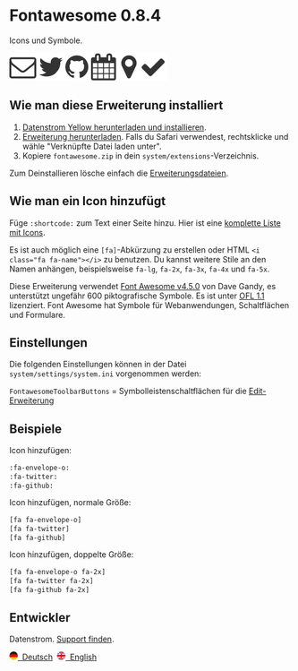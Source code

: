 Fontawesome 0.8.4
=================
Icons und Symbole.

![Bildschirmfoto](fontawesome-screenshot.jpg?raw=true)

## Wie man diese Erweiterung installiert

1. [Datenstrom Yellow herunterladen und installieren](https://github.com/datenstrom/yellow/).
2. [Erweiterung herunterladen](https://github.com/datenstrom/yellow-extensions/raw/master/zip/fontawesome.zip). Falls du Safari verwendest, rechtsklicke und wähle "Verknüpfte Datei laden unter".
3. Kopiere `fontawesome.zip` in dein `system/extensions`-Verzeichnis.

Zum Deinstallieren lösche einfach die [Erweiterungsdateien](extension.ini).

## Wie man ein Icon hinzufügt

Füge `:shortcode:` zum Text einer Seite hinzu. Hier ist eine [komplette Liste mit Icons](https://fontawesome.com/icons).

Es ist auch möglich eine `[fa]`-Abkürzung zu erstellen oder HTML `<i class="fa fa-name"></i>` zu benutzen. Du kannst weitere Stile an den Namen anhängen, beispielsweise `fa-lg`, `fa-2x`, `fa-3x`, `fa-4x` und `fa-5x`.

Diese Erweiterung verwendet [Font Awesome v4.5.0](https://github.com/FortAwesome/Font-Awesome) von Dave Gandy, es unterstützt ungefähr 600 piktografische Symbole. Es ist unter [OFL 1.1](https://opensource.org/licenses/OFL-1.1) lizenziert. Font Awesome hat Symbole für Webanwendungen, Schaltflächen und Formulare.

## Einstellungen

Die folgenden Einstellungen können in der Datei `system/settings/system.ini` vorgenommen werden:

`FontawesomeToolbarButtons` = Symbolleistenschaltflächen für die [Edit-Erweiterung](https://github.com/datenstrom/yellow-extensions/tree/master/features/edit/README-de.md)  

## Beispiele

Icon hinzufügen:

    :fa-envelope-o:
    :fa-twitter:
    :fa-github:

Icon hinzufügen, normale Größe:

    [fa fa-envelope-o]
    [fa fa-twitter]
    [fa fa-github]
    
Icon hinzufügen, doppelte Größe:

    [fa fa-envelope-o fa-2x]
    [fa fa-twitter fa-2x]
    [fa fa-github fa-2x]

## Entwickler

Datenstrom. [Support finden](https://datenstrom.se/de/yellow/help/).

<p>
<a href="README-de.md"><img src="https://raw.githubusercontent.com/datenstrom/yellow-extensions/master/features/help/language-de.png" width="15" height="15" alt="Deutsch">&nbsp; Deutsch</a>&nbsp;
<a href="README.md"><img src="https://raw.githubusercontent.com/datenstrom/yellow-extensions/master/features/help/language-en.png" width="15" height="15" alt="English">&nbsp; English</a>&nbsp;
</p>
